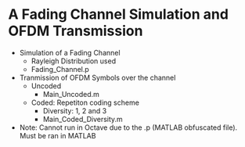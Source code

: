 # A Fading Channel Simulation and OFDM Transmission
+ Simulation of a Fading Channel
  + Rayleigh Distribution used
  + Fading_Channel.p
+ Tranmission of OFDM Symbols over the channel
  + Uncoded
    + Main_Uncoded.m
  + Coded: Repetiton coding scheme
    + Diversity: 1, 2 and 3
    + Main_Coded_Diversity.m
+ Note: Cannot run in Octave due to the .p (MATLAB obfuscated file). Must be ran in MATLAB
